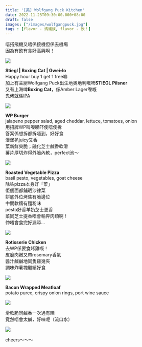 ```yaml
---
title: '[美] Wolfgang Puck Kitchen'
date: 2022-11-25T09:30:00.000+08:00
draft: false
images: ["/images/wolfgangpuck.jpg"]
tags : [flavor - 螞蟻族, flavor - 飲！]
---
```


唔搭飛機又唔係接機但係去機場  
因為有飲有食好高興啊！  

![](/images/wolfgangpuck1.jpg)

**Stiegl | Boxing Cat | Gwei•lo**  
Happy hour buy 1 get 1 free嘛  
加上有主廚Wolfgang Puck出生地奧地利嘅啤**STIEGL Pilsner**  
又有上海啤**Boxing Cat**，係Amber Lager嚟嘅  
鬼佬就係[IPA](https://hidie.net/gweilopaleale/)  

![](/images/wolfgangpuck2.jpg)

**WP Burger**  
jalapeno pepper salad, aged cheddar, lettuce, tomatoes, onion  
用招牌WP叫嚟睇吓使唔使拆  
答案係想拆都拆唔到，好好食  
漢堡扒juicy又香  
菜新鮮爽脆；融化芝士鹹香軟滑  
薯片厚切炸得外脆內軟，perfect池～  

![](/images/wolfgangpuck3.jpg)

**Roasted Vegetable Pizza**  
basil pesto, vegetables, goat cheese  
除咗pizza本身好「菜」  
佢個面都鋪晒沙律菜  
餅底外位烤焦有脆邊位  
中間軟糯有麵粉味  
pesto好香羊奶芝士更香  
菜同芝士提香唔會輸畀肉類啊！    
仲唔會食完好漏㖭...  

![](/images/wolfgangpuck4.jpg)

**Rotisserie Chicken**  
去WP係要食烤雞嘅！  
皮脆肉嫩又帶rosemary香氣  
醬汁鹹鹹地同隻雞幾夾  
調味炸薯塊繼續好食  

![](/images/wolfgangpuck5.jpg)

**Bacon Wrapped Meatloaf**  
potato puree, crispy onion rings, port wine sauce  

![](/images/wolfgangpuck6.jpg)

滑軟脆同鹹香一次過有晒  
竟然唔會太鹹，好味呢（流口水）  

![](/images/wolfgangpuck7.jpg)

cheers～～～  
